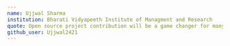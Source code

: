 ```yaml
---
name: Ujjwal Sharma
institution: Bharati Vidyapeeth Institute of Managment and Research  
quote: Open source project contribution will be a game changer for many folks
github_user: Ujjwal2421
---
```

